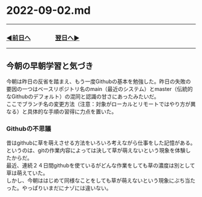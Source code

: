 # 2022-09-02.md
  
---
### [◀️前日へ](https://github.com/yuasys/chatty-journal/blob/main/2022/09/2022-09-01.md)&emsp;&emsp;&emsp;&emsp;[翌日へ▶️](https://github.com/yuasys/chatty-journal/blob/main/2022/09/2022-09-03.md)
---

## 今朝の早朝学習と気づき
今朝は昨日の反省を踏まえ、もう一度Githubの基本を勉強した。昨日の失敗の要因の一つはベースリポジトリ名のmain（最近のシステム）とmaster（伝統的なGithubのデフォルト）の混同と認識の甘さにあったみたいだ。  
ここでブランチ名の変更方法（注意：対象がローカルとリモートではやり方が異なる）と具体的な手順の習得に力点を置いた。
### Githubの不思議
昔はgithubに草を萌えさせる方法をいろいろ考えながら仕事をした記憶がある。というのは、gitの作業内容によっては決して草が萌えないという現象を体験したからだ。  
最近、連続２４日間githubを使ているがどんな作業をしても草の濃度は別として草は萌えていた。  
しかし、今朝ははじめて同様なことをしても草が萌えないという現象にぶち当たった。やっぱりいまだにナゾには違いない。
